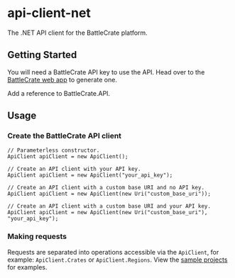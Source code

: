 # api-client-net

The .NET API client for the BattleCrate platform.

## Getting Started

You will need a BattleCrate API key to use the API. Head over to the [BattleCrate web app](https://app.battlecrate.io/) to generate one.

Add a reference to BattleCrate.API.

## Usage

### Create the BattleCrate API client

```
// Parameterless constructor.
ApiClient apiClient = new ApiClient();

// Create an API client with your API key.
ApiClient apiClient = new ApiClient("your_api_key");

// Create an API client with a custom base URI and no API key.
ApiClient apiClient = new ApiClient(new Uri("custom_base_uri"));

// Create an API client with a custom base URI and your API key.
ApiClient apiClient = new ApiClient(new Uri("custom_base_uri"), "your_api_key");
```

### Making requests

Requests are separated into operations accessible via the `ApiClient`, for example: `ApiClient.Crates` or `ApiClient.Regions`. View the [sample projects](https://github.com/battlecrate/api-client-net/tree/master/examples) for examples.
